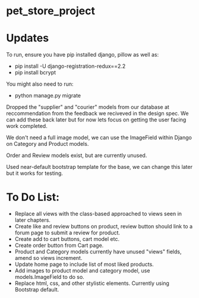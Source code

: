 # pet_store_project

# Updates
To run, ensure you have pip installed django, pillow as well as:
* pip install -U django-registration-redux==2.2
* pip install bcrypt

You might also need to run:
* python manage.py migrate

Dropped the "supplier" and "courier" models from our database at reccommendation from the feedback we reciveved in the design spec.
We can add these back later but for now lets focus on getting the user facing work completed.

We don't need a full image model, we can use the ImageField within Django on Category and Product models.

Order and Review models exist, but are currently unused.

Used near-default bootstrap template for the base, we can change this later but it works for testing.

# To Do List: 
* Replace all views with the class-based approached to views seen in later chapters.
* Create like and review buttons on product, review button should link to a forum page to submit a review for product.
* Create add to cart buttons, cart model etc.
* Create order button from Cart page.
* Product and Category models currently have unused "views" fields, amend so views increment.
* Update home page to include list of most liked products.
* Add images to product model and category model, use models.ImageField to do so.
* Replace html, css, and other stylistic elements. Currently using Bootstrap default.

